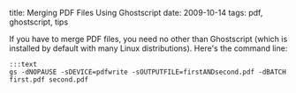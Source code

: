 title: Merging PDF Files Using Ghostscript
date: 2009-10-14
tags: pdf, ghostscript, tips

If you have to merge PDF files, you need no other than Ghostscript (which is installed by default with many Linux distributions).
Here's the command line:

    :::text
    gs -dNOPAUSE -sDEVICE=pdfwrite -sOUTPUTFILE=firstANDsecond.pdf -dBATCH first.pdf second.pdf